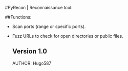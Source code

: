#PyRecon | Reconnaissance tool.

##Functions:
- Scan ports (range or specific ports).
- Fuzz URLs to check for open directories or public files.

  ## Version 1.0

  AUTHOR: Hugo587
